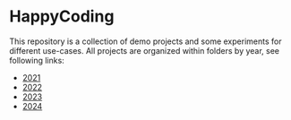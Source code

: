# HappyCoding
This repository is a collection of demo projects and some experiments for different use-cases. All projects are organized within folders by year, see following links:

* [2021](2021) 
* [2022](2022)
* [2023](2023)
* [2024](2024)